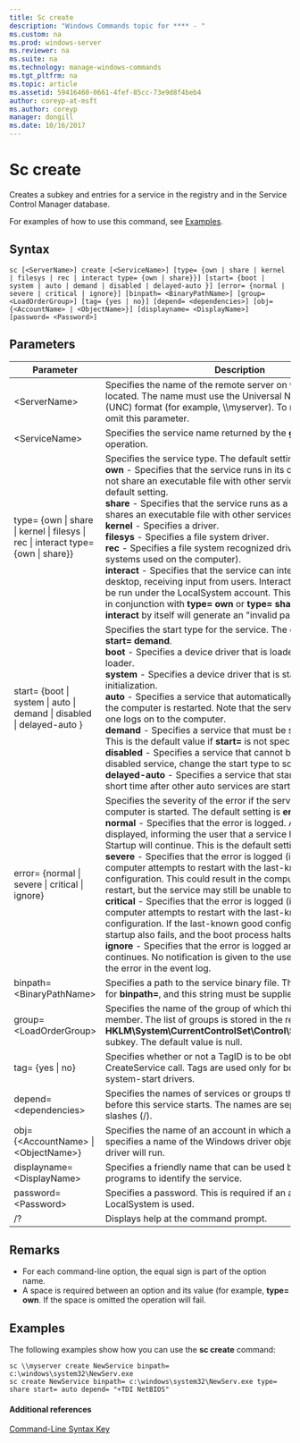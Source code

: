 ```yaml
---
title: Sc create
description: "Windows Commands topic for **** - "
ms.custom: na
ms.prod: windows-server
ms.reviewer: na
ms.suite: na
ms.technology: manage-windows-commands
ms.tgt_pltfrm: na
ms.topic: article
ms.assetid: 59416460-0661-4fef-85cc-73e9d8f4beb4
author: coreyp-at-msft
ms.author: coreyp
manager: dongill
ms.date: 10/16/2017
---
```


# Sc create



Creates a subkey and entries for a service in the registry and in the Service Control Manager database.

For examples of how to use this command, see [Examples](#BKMK_examples).

## Syntax

```
sc [<ServerName>] create [<ServiceName>] [type= {own | share | kernel | filesys | rec | interact type= {own | share}}] [start= {boot | system | auto | demand | disabled | delayed-auto }] [error= {normal | severe | critical | ignore}] [binpath= <BinaryPathName>] [group= <LoadOrderGroup>] [tag= {yes | no}] [depend= <dependencies>] [obj= {<AccountName> | <ObjectName>}] [displayname= <DisplayName>] [password= <Password>]
```

## Parameters

|Parameter|Description|
|---------|-----------|
|\<ServerName>|Specifies the name of the remote server on which the service is located. The name must use the Universal Naming Convention (UNC) format (for example, \\\\myserver). To run SC.exe locally, omit this parameter.|
|\<ServiceName>|Specifies the service name returned by the **getkeyname** operation.|
|type= {own \| share \| kernel \| filesys \| rec \| interact type= {own \| share}}|Specifies the service type. The default setting is **type= own**.</br>**own** - Specifies that the service runs in its own process. It does not share an executable file with other services. This is the default setting.</br>**share** - Specifies that the service runs as a shared process. It shares an executable file with other services.</br>**kernel** - Specifies a driver.</br>**filesys** - Specifies a file system driver.</br>**rec** - Specifies a file system recognized driver (identifies file systems used on the computer).</br>**interact** - Specifies that the service can interact with the desktop, receiving input from users. Interactive services must be run under the LocalSystem account. This type must be used in conjunction with **type= own** or **type= shared**. Using **type= interact** by itself will generate an "invalid parameter" error.|
|start= {boot \| system \| auto \| demand \| disabled \| delayed-auto }|Specifies the start type for the service. The default setting is **start= demand**.</br>**boot** - Specifies a device driver that is loaded by the boot loader.</br>**system** - Specifies a device driver that is started during kernel initialization.</br>**auto** - Specifies a service that automatically starts each time the computer is restarted. Note that the service runs even if no one logs on to the computer.</br>**demand** - Specifies a service that must be started manually. This is the default value if **start=** is not specified.</br>**disabled** - Specifies a service that cannot be started. To start a disabled service, change the start type to some other value.</br>**delayed-auto** - Specifies a service that starts automatically a short time after other auto services are started.|
|error= {normal \| severe \| critical \| ignore}|Specifies the severity of the error if the service fails when the computer is started. The default setting is **error= normal**.</br>**normal** - Specifies that the error is logged. A message box is displayed, informing the user that a service has failed to start. Startup will continue. This is the default setting.</br>**severe** - Specifies that the error is logged (if possible). The computer attempts to restart with the last-known good configuration. This could result in the computer being able to restart, but the service may still be unable to run.</br>**critical** - Specifies that the error is logged (if possible). The computer attempts to restart with the last-known good configuration. If the last-known good configuration fails, startup also fails, and the boot process halts with a Stop error.</br>**ignore** - Specifies that the error is logged and startup continues. No notification is given to the user beyond recording the error in the event log.|
|binpath= \<BinaryPathName>|Specifies a path to the service binary file. There is no default for **binpath=**, and this string must be supplied.|
|group= \<LoadOrderGroup>|Specifies the name of the group of which this service is a member. The list of groups is stored in the registry in the **HKLM\System\CurrentControlSet\Control\ServiceGroupOrder** subkey. The default value is null.|
|tag= {yes \| no}|Specifies whether or not a TagID is to be obtained from the CreateService call. Tags are used only for boot-start and system-start drivers.|
|depend= \<dependencies>|Specifies the names of services or groups that must start before this service starts. The names are separated by forward slashes (/).|
|obj= {\<AccountName> \| \<ObjectName>}|Specifies the name of an account in which a service will run, or specifies a name of the Windows driver object in which the driver will run.|
|displayname= \<DisplayName>|Specifies a friendly name that can be used by user interface programs to identify the service.|
|password= \<Password>|Specifies a password. This is required if an account other than LocalSystem is used.|
|/?|Displays help at the command prompt.|

## Remarks

-   For each command-line option, the equal sign is part of the option name.
-   A space is required between an option and its value (for example, **type= own**. If the space is omitted the operation will fail.

## <a name="BKMK_examples"></a>Examples

The following examples show how you can use the **sc create** command:
```
sc \\myserver create NewService binpath= c:\windows\system32\NewServ.exe
sc create NewService binpath= c:\windows\system32\NewServ.exe type= share start= auto depend= "+TDI NetBIOS"
```

#### Additional references

[Command-Line Syntax Key](command-line-syntax-key.md)
